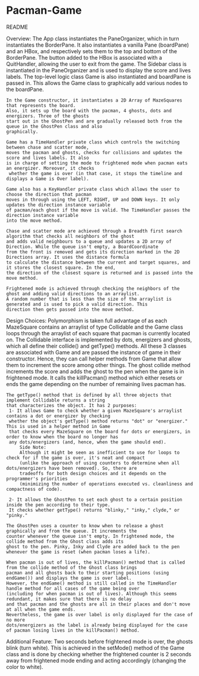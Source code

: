 # Pacman-Game
README

Overview:
    The App class instantiates the PaneOrganizer, which in turn
    instantiates the BorderPane. It also instantiates a vanilla Pane (boardPane)
    and an HBox, and  respectively sets them to the top and bottom of the BorderPane. The button
    added to the HBox is associated with a QuitHandler, allowing the user to exit from the game.
    The Sidebar class is instantiated in the PaneOrganizer and is used to display the score and lives
    labels. The top-level logic class Game is also instantiated and boardPane is passed in.
    This allows the Game class to graphically add various nodes to the boardPane.

    In the Game constructor, it instantiates a 2D Array of MazeSquares that represents the board.
    Also, it sets up the board with the pacman, 4 ghosts, dots and energizers. Three of the ghosts
    start out in the GhostPen and are gradually released both from the queue in the GhostPen class and also
    graphically.

    Game has a TimeHandler private class which controls the switching between chase and scatter mode,
    moves the pacman and ghosts, checks for collisions and updates the score and lives labels. It also
    is in charge of setting the mode to frightened mode when pacman eats an energizer. Moreover, it checks
     whether the game is over (in that case, it stops the timeline and displays a Game is Over label).

    Game also has a KeyHandler private class which allows the user to choose the direction that pacman
    moves in through using the LEFT, RIGHT, UP and DOWN keys. It only updates the direction instance variable
    of pacman/each ghost if the move is valid. The TimeHandler passes the direction instance variable
    into the move method.

    Chase and scatter mode are achieved through a Breadth first search algorithm that checks all neighbors of the ghost
    and adds valid neighbours to a queue and updates a 2D array of Direction. While the queue isn't empty, a BoardCoordinate
    from the front is removed and gets its direction marked in the 2D Directions array. It uses the distance formula
    to calculate the distance between the current and target squares, and it stores the closest square. In the end,
    the direction of the closest square is returned and is passed into the move method.

    Frightened mode is achieved through checking the neighbors of the ghost and adding valid directions to an arraylist.
    A random number that is less than the size of the arraylist is generated and is used to pick a valid direction. This
    direction then gets passed into the move method.

Design Choices:
    Polymorphism is taken full advantage of as each MazeSquare contains an arraylist of type Collidable
    and the Game class loops through the arraylist of each square that pacman is currently located on.
    The Collidable interface is implemented by dots, energizers and ghosts, which all define their collide()
    and getType() methods. All these 3 classes are associated with Game and are passed the instance of game in
    their constructor. Hence, they can call helper methods from Game that allow them to increment the score among
    other things. The ghost collide method increments the score and adds the ghost to the pen when the game is in frightened
    mode. It calls the killPacman() method which either resets or ends the game depending on the number of remaining lives
    pacman has.

    The getType() method that is defined by all three objects that implement Collidable returns a string
    that characterizes the object. It has 2 purposes:
     1- It allows Game to check whether a given MazeSquare's arraylist contains a dot or energizer by checking
     whether the object's getType() method returns "dot" or "energizer." This is used in a helper method in Game
     that checks every MazeSquare on the board for dots or energizers, in order to know when the board no longer has
     any dots/energizers (and, hence, when the game should end).
         Side Note:
         Although it might be seen as inefficient to use for loops to check for if the game is over, it's neat and compact
         (unlike the approach of using counters to determine when all dots/energizers have been removed). So, there are
         tradeoffs for both design choices and it depends on the programmer's priorities
         (minimizing the number of operations executed vs. cleanliness and compactness of code).

     2- It allows the GhostPen to set each ghost to a certain position inside the pen according to their type.
     It checks whether getType() returns "blinky," "inky," clyde," or "pinky."

    The GhostPen uses a counter to know when to release a ghost graphically and from the queue. It increments the
    counter whenever the queue isn't empty. In frightened mode, the collide method from the Ghost class adds its
    ghost to the pen. Pinky, Inky and Clyde are added back to the pen whenever the game is reset (when pacman loses a life).

    When pacman is out of lives, the killPacman() method that is called from the collide method of the Ghost class brings
    pacman and all ghosts back to their starting positions (using endGame()) and displays the game is over label.
    However, the endGame() method is still called in the TimeHandler handle method for all cases of the game being over
    (including for when pacman is out of lives). Although this seems redundant, it makes sure that there is no delay
    and that pacman and the ghosts are all in their places and don't move at all when the game ends.
    Nevertheless, the game is over label is only displayed for the case of no more
    dots/energizers as the label is already being displayed for the case of pacman losing lives in the killPacman() method.

Additional Feature: Two seconds before frightened mode is over, the ghosts blink  (turn white). This is achieved in the
setMode() method of the Game class and is done by checking whether the frightened counter is 2 seconds away from
frightened mode ending and acting accordingly (changing the color to white).
